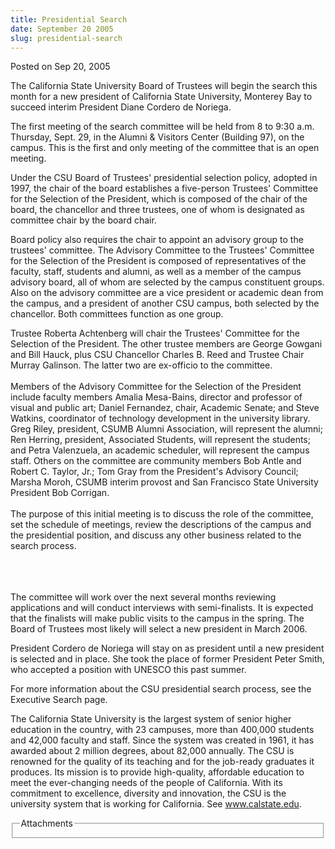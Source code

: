 ```yaml
---
title: Presidential Search
date: September 20 2005
slug: presidential-search
---
```





<span class="date">Posted on Sep 20, 2005    </span>
<p>The California State University Board of Trustees will begin the
search this month for a new president of California State
University, Monterey Bay to succeed interim President Diane Cordero
de Noriega.</p>
<p>The first meeting of the search committee will be held from 8 to
9:30 a.m. Thursday, Sept. 29, in the Alumni &amp; Visitors Center
(Building 97), on the campus. This is the first and only meeting of
the committee that is an open meeting.</p>
<p>Under the CSU Board of Trustees&apos; presidential selection policy,
adopted in 1997, the chair of the board establishes a five-person
Trustees&apos; Committee for the Selection of the President, which is
composed of the chair of the board, the chancellor and three
trustees, one of whom is designated as committee chair by the board
chair.</p>
<p>Board policy also requires the chair to appoint an advisory
group to the trustees&apos; committee. The Advisory Committee to the
Trustees&apos; Committee for the Selection of the President is composed
of representatives of the faculty, staff, students and alumni, as
well as a member of the campus advisory board, all of whom are
selected by the campus constituent groups. Also on the advisory
committee are a vice president or academic dean from the campus,
and a president of another CSU campus, both selected by the
chancellor. Both committees function as one group.</p>
<p>Trustee Roberta Achtenberg will chair the Trustees&apos; Committee
for the Selection of the President. The other trustee members are
George Gowgani and Bill Hauck, plus CSU Chancellor Charles B. Reed
and Trustee Chair Murray Galinson. The latter two are ex-officio to
the committee.<br>
<br>
Members of the Advisory Committee for the Selection of the
President include faculty members Amalia Mesa-Bains, director and
professor of visual and public art; Daniel Fernandez, chair,
Academic Senate; and Steve Watkins, coordinator of technology
development in the university library. Greg Riley, president, CSUMB
Alumni Association, will represent the alumni; Ren Herring,
president, Associated Students, will represent the students; and
Petra Valenzuela, an academic scheduler, will represent the campus
staff. Others on the committee are community members Bob Antle and
Robert C. Taylor, Jr.; Tom Gray from the President&apos;s Advisory
Council; Marsha Moroh, CSUMB interim provost and San Francisco
State University President Bob Corrigan.<br>
<br>
The purpose of this initial meeting is to discuss the role of the
committee, set the schedule of meetings, review the descriptions of
the campus and the presidential position, and discuss any other
business related to the search process.</br></br></br></br></p>
<p>The committee will work over the next several months reviewing
applications and will conduct interviews with semi-finalists. It is
expected that the finalists will make public visits to the campus
in the spring. The Board of Trustees most likely will select a new
president in March 2006.</p>
<p>President Cordero de Noriega will stay on as president until a
new president is selected and in place. She took the place of
former President Peter Smith, who accepted a position with UNESCO
this past summer.</p>
<p>For more information about the CSU presidential search process,
see the Executive Search page.</p>
<p>The California State University is the largest system of senior
higher education in the country, with 23 campuses, more than
400,000 students and 42,000 faculty and staff. Since the system was
created in 1961, it has awarded about 2 million degrees, about
82,000 annually. The CSU is renowned for the quality of its
teaching and for the job-ready graduates it produces. Its mission
is to provide high-quality, affordable education to meet the
ever-changing needs of the people of California. With its
commitment to excellence, diversity and innovation, the CSU is the
university system that is working for California. See <a href="http://www.calstate.edu" rel="nofollow">www.calstate.edu</a>.</p>
<fieldset class="fieldgroup group-attachments">
<legend>Attachments</legend>
<div class="field field-type-emvideo field-field-attach-video">
<div class="field-items">
<div class="field-item odd">
<div class="emvideo emvideo-video emvideo-"/>
</div>
</div>
</div>
</fieldset>


